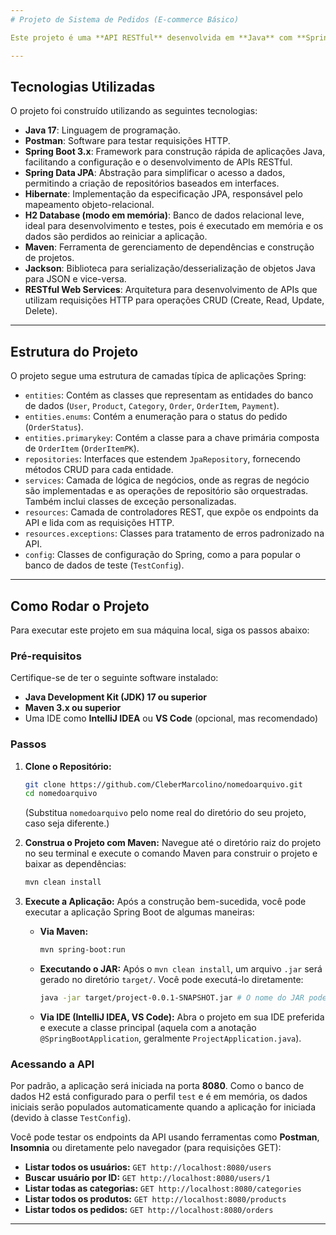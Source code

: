 ```yaml
---
# Projeto de Sistema de Pedidos (E-commerce Básico)

Este projeto é uma **API RESTful** desenvolvida em **Java** com **Spring Boot** que simula um sistema de pedidos e gerenciamento de produtos, categorias e usuários, comum em cenários de e-commerce. Ele serve como um exemplo prático de aplicação de conceitos de persistência de dados com JPA/Hibernate, injeção de dependência, e exposição de endpoints REST.

---
```

## Tecnologias Utilizadas

O projeto foi construído utilizando as seguintes tecnologias:

* **Java 17**: Linguagem de programação.
* **Postman**: Software para testar requisições HTTP.
* **Spring Boot 3.x**: Framework para construção rápida de aplicações Java, facilitando a configuração e o desenvolvimento de APIs RESTful.
* **Spring Data JPA**: Abstração para simplificar o acesso a dados, permitindo a criação de repositórios baseados em interfaces.
* **Hibernate**: Implementação da especificação JPA, responsável pelo mapeamento objeto-relacional.
* **H2 Database (modo em memória)**: Banco de dados relacional leve, ideal para desenvolvimento e testes, pois é executado em memória e os dados são perdidos ao reiniciar a aplicação.
* **Maven**: Ferramenta de gerenciamento de dependências e construção de projetos.
* **Jackson**: Biblioteca para serialização/desserialização de objetos Java para JSON e vice-versa.
* **RESTful Web Services**: Arquitetura para desenvolvimento de APIs que utilizam requisições HTTP para operações CRUD (Create, Read, Update, Delete).

---
## Estrutura do Projeto

O projeto segue uma estrutura de camadas típica de aplicações Spring:

* `entities`: Contém as classes que representam as entidades do banco de dados (`User`, `Product`, `Category`, `Order`, `OrderItem`, `Payment`).
* `entities.enums`: Contém a enumeração para o status do pedido (`OrderStatus`).
* `entities.primarykey`: Contém a classe para a chave primária composta de `OrderItem` (`OrderItemPK`).
* `repositories`: Interfaces que estendem `JpaRepository`, fornecendo métodos CRUD para cada entidade.
* `services`: Camada de lógica de negócios, onde as regras de negócio são implementadas e as operações de repositório são orquestradas. Também inclui classes de exceção personalizadas.
* `resources`: Camada de controladores REST, que expõe os endpoints da API e lida com as requisições HTTP.
* `resources.exceptions`: Classes para tratamento de erros padronizado na API.
* `config`: Classes de configuração do Spring, como a para popular o banco de dados de teste (`TestConfig`).

---
## Como Rodar o Projeto

Para executar este projeto em sua máquina local, siga os passos abaixo:

### Pré-requisitos

Certifique-se de ter o seguinte software instalado:

* **Java Development Kit (JDK) 17 ou superior**
* **Maven 3.x ou superior**
* Uma IDE como **IntelliJ IDEA** ou **VS Code** (opcional, mas recomendado)

### Passos

1.  **Clone o Repositório:**
    ```bash
    git clone https://github.com/CleberMarcolino/nomedoarquivo.git
    cd nomedoarquivo
    ```
    (Substitua `nomedoarquivo` pelo nome real do diretório do seu projeto, caso seja diferente.)

2.  **Construa o Projeto com Maven:**
    Navegue até o diretório raiz do projeto no seu terminal e execute o comando Maven para construir o projeto e baixar as dependências:
    ```bash
    mvn clean install
    ```

3.  **Execute a Aplicação:**
    Após a construção bem-sucedida, você pode executar a aplicação Spring Boot de algumas maneiras:

    * **Via Maven:**
        ```bash
        mvn spring-boot:run
        ```

    * **Executando o JAR:**
        Após o `mvn clean install`, um arquivo `.jar` será gerado no diretório `target/`. Você pode executá-lo diretamente:
        ```bash
        java -jar target/project-0.0.1-SNAPSHOT.jar # O nome do JAR pode variar ligeiramente
        ```

    * **Via IDE (IntelliJ IDEA, VS Code):**
        Abra o projeto em sua IDE preferida e execute a classe principal (aquela com a anotação `@SpringBootApplication`, geralmente `ProjectApplication.java`).

### Acessando a API

Por padrão, a aplicação será iniciada na porta **8080**. Como o banco de dados H2 está configurado para o perfil `test` e é em memória, os dados iniciais serão populados automaticamente quando a aplicação for iniciada (devido à classe `TestConfig`).

Você pode testar os endpoints da API usando ferramentas como **Postman**, **Insomnia** ou diretamente pelo navegador (para requisições GET):

* **Listar todos os usuários:** `GET http://localhost:8080/users`
* **Buscar usuário por ID:** `GET http://localhost:8080/users/1`
* **Listar todas as categorias:** `GET http://localhost:8080/categories`
* **Listar todos os produtos:** `GET http://localhost:8080/products`
* **Listar todos os pedidos:** `GET http://localhost:8080/orders`

---
